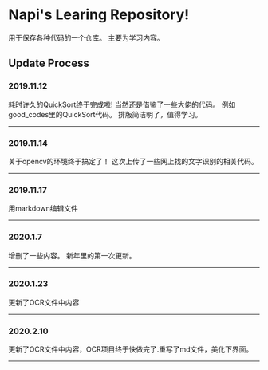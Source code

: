 # Napi's Learing Repository!

用于保存各种代码的一个仓库。
主要为学习内容。

## Update Process

### 2019.11.12
耗时许久的QuickSort终于完成啦!
当然还是借鉴了一些大佬的代码。
例如good_codes里的QuickSort代码。
排版简洁明了，值得学习。
***
### 2019.11.14
关于opencv的环境终于搞定了！
这次上传了一些网上找的文字识别的相关代码。
***
### 2019.11.17
用markdown编辑文件
***
### 2020.1.7
增删了一些内容。
新年里的第一次更新。
***
### 2020.1.23
更新了OCR文件中内容
***
### 2020.2.10
更新了OCR文件中内容，OCR项目终于快做完了.重写了md文件，美化下界面。
****